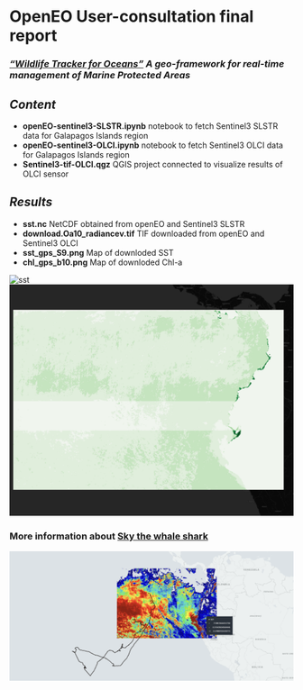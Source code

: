 # OpenEO User-consultation final report

### ***[“Wildlife Tracker for Oceans”](https://www.gis4-wildlife.com/) A geo-framework for real-time management of Marine Protected Areas***

## ***Content***
- **openEO-sentinel3-SLSTR.ipynb** notebook to fetch Sentinel3 SLSTR data for Galapagos Islands region 
- **openEO-sentinel3-OLCI.ipynb** notebook to fetch Sentinel3 OLCI data for Galapagos Islands region 
- **Sentinel3-tif-OLCI.qgz** QGIS project connected to visualize results of OLCI sensor

## ***Results***
- **sst.nc** NetCDF obtained from openEO and Sentinel3 SLSTR
- **download.Oa10_radiancev.tif** TIF downloaded from openEO and Sentinel3 OLCI
- **sst_gps_S9.png** Map of downloded SST
- **chl_gps_b10.png** Map of downloded Chl-a

![sst](results/sst_gps_S9.png)
![chl](results/chl_gps_b10.png)

### More information about [Sky the whale shark](https://www.gis4-wildlife.com/galapagos-whale-shark-project)
![sky](results/sky_sst.png)
